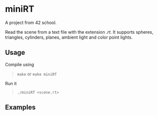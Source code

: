 # miniRT
A project from 42 school.

Read the scene from a text file with the extension _.rt_. It supports spheres, triangles, cylinders, planes, ambient light and color point lights.
## Usage
Compile using

> `make` or `make miniRT`
> 
Run it

> `./miniRT <scene.rt>`
## Examples
